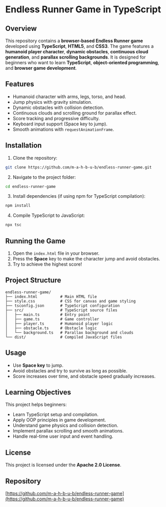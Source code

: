 # Endless Runner Game in TypeScript

## Overview

This repository contains a **browser-based Endless Runner game** developed using **TypeScript**, **HTML5**, and **CSS3**. The game features a **humanoid player character**, **dynamic obstacles**, **continuous cloud generation**, and **parallax scrolling backgrounds**. It is designed for beginners who want to learn **TypeScript**, **object-oriented programming**, and **browser game development**.

## Features

* Humanoid character with arms, legs, torso, and head.
* Jump physics with gravity simulation.
* Dynamic obstacles with collision detection.
* Continuous clouds and scrolling ground for parallax effect.
* Score tracking and progressive difficulty.
* Keyboard input support (Space key to jump).
* Smooth animations with `requestAnimationFrame`.

## Installation

1. Clone the repository:

```bash
git clone https://github.com/m-a-h-b-u-b/endless-runner-game.git
```

2. Navigate to the project folder:

```bash
cd endless-runner-game
```

3. Install dependencies (if using npm for TypeScript compilation):

```bash
npm install
```

4. Compile TypeScript to JavaScript:

```bash
npx tsc
```

## Running the Game

1. Open the `index.html` file in your browser.
2. Press the **Space** key to make the character jump and avoid obstacles.
3. Try to achieve the highest score!

## Project Structure

```
endless-runner-game/
├── index.html          # Main HTML file
├── style.css           # CSS for canvas and game styling
├── tsconfig.json       # TypeScript configuration
├── src/                # TypeScript source files
│   ├── main.ts         # Entry point
│   ├── game.ts         # Game controller
│   ├── player.ts       # Humanoid player logic
│   ├── obstacle.ts     # Obstacle logic
│   └── background.ts   # Parallax background and clouds
└── dist/               # Compiled JavaScript files
```

## Usage

* Use **Space key** to jump.
* Avoid obstacles and try to survive as long as possible.
* Score increases over time, and obstacle speed gradually increases.

## Learning Objectives

This project helps beginners:

* Learn TypeScript setup and compilation.
* Apply OOP principles in game development.
* Understand game physics and collision detection.
* Implement parallax scrolling and smooth animations.
* Handle real-time user input and event handling.

## License

This project is licensed under the **Apache 2.0 License**.

## Repository

[https://github.com/m-a-h-b-u-b/endless-runner-game](https://github.com/m-a-h-b-u-b/endless-runner-game)
